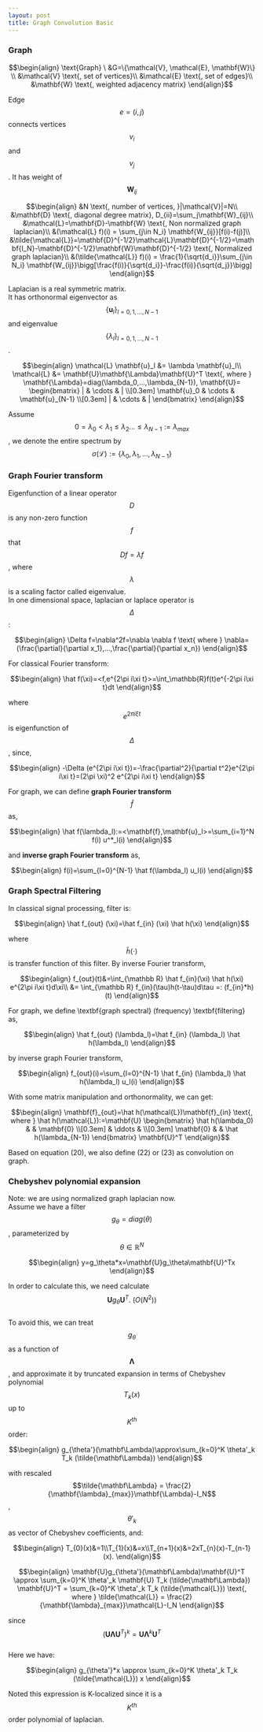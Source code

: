 ```yaml
---
layout: post
title: Graph Convolution Basic
---
```


### Graph

$$\begin{align}
\text{Graph} \ &G=\{\mathcal{V}, \mathcal{E}, \mathbf{W}\} \\
&\mathcal{V} \text{, set of vertices}\\
&\mathcal{E} \text{, set of edges}\\
&\mathbf{W} \text{, weighted adjacency matrix}
\end{align}$$  

Edge $$e=(i,j)$$ connects vertices $$v_i$$ and $$v_j$$. It has weight of $$\mathbf{W}_{ij}$$

$$\begin{align}
&N \text{, number of vertices, }|\mathcal{V}|=N\\
&\mathbf{D} \text{, diagonal degree matrix}, D_{ii}=\sum_j\mathbf{W}_{ij}\\
&\mathcal{L}=\mathbf{D}-\mathbf{W} \text{, Non normalized graph laplacian}\\
&(\mathcal{L} f)(i) = \sum_{j\in N_i} \mathbf{W_{ij}}[f(i)-f(j)]\\
&\tilde{\mathcal{L}}=\mathbf{D}^{-1/2}\mathcal{L}\mathbf{D}^{-1/2}=\mathbf{I_N}-\mathbf{D}^{-1/2}\mathbf{W}\mathbf{D}^{-1/2} \text{, Normalized graph laplacian}\\
&(\tilde{\mathcal{L}} f)(i) = \frac{1}{\sqrt{d_i}}\sum_{j\in N_i} \mathbf{W_{ij}}\bigg[\frac{f(i)}{\sqrt{d_i}}-\frac{f(i)}{\sqrt{d_j}}\bigg]
\end{align}$$  

Laplacian is a real symmetric matrix.  
It has orthonormal eigenvector as $$\{\mathbf{u}_l\}_{l=0,1,...,N-1}$$ and eigenvalue $$\{\lambda_l\}_{l=0,1,...,N-1}$$.  

$$\begin{align}
\mathcal{L} \mathbf{u}_l &= \lambda \mathbf{u}_l\\
\mathcal{L} &= \mathbf{U}\mathbf{\Lambda}\mathbf{U}^T \text{, where } \mathbf{\Lambda}=diag(\lambda_0,...,\lambda_{N-1}), 
\mathbf{U}= 
\begin{bmatrix}
        |            & \cdots & | \\[0.3em]
        \mathbf{u}_0 & \cdots & \mathbf{u}_{N-1} \\[0.3em]
        |            & \cdots & |
\end{bmatrix}
\end{align}$$  

Assume $$0=\lambda_0<\lambda_1\le\lambda_2...\le\lambda_{N-1}:=\lambda_{max}$$, we denote the entire spectrum by $$\sigma(\mathcal{L}):=\{\lambda_0,\lambda_1,...,\lambda_{N-1}\}$$  

### Graph Fourier transform
Eigenfunction of a linear operator $$D$$ is any non-zero function $$f$$ that $$Df=\lambda f$$, where $$\lambda$$ is a scaling factor called eigenvalue.  
In one dimensional space, laplacian or laplace operator is $$\Delta$$:

$$\begin{align}
\Delta f=\nabla^2f=\nabla \nabla f \text{ where } \nabla=(\frac{\partial}{\partial x_1},...,\frac{\partial}{\partial x_n})
\end{align}$$

For classical Fourier transform:

$$\begin{align}
\hat f(\xi)=<f,e^{2\pi i\xi t}>=\int_\mathbb{R}f(t)e^{-2\pi i\xi t}dt
\end{align}$$

where $$e^{2\pi i\xi t}$$ is eigenfunction of $$\Delta$$, since,

$$\begin{align}
-\Delta (e^{2\pi i\xi t})=-\frac{\partial^2}{\partial t^2}e^{2\pi i\xi t}=(2\pi \xi)^2 e^{2\pi i\xi t} 
\end{align}$$

For graph, we can define **graph Fourier transform**  $$\hat f$$ as,

$$\begin{align}
\hat f(\lambda_l):=<\mathbf{f},\mathbf{u}_l>=\sum_{i=1}^N f(i) u^*_l(i) 
\end{align}$$

and **inverse graph Fourier transform** as,

$$\begin{align}
f(i)=\sum_{l=0}^{N-1} \hat f(\lambda_l) u_l(i) 
\end{align}$$

### Graph Spectral Filtering
In classical signal processing, filter is:

$$\begin{align}
\hat f_{out} (\xi)=\hat f_{in} (\xi) \hat h(\xi) 
\end{align}$$

where $$\hat h(\cdot)$$ is transfer function of this filter. By inverse Fourier transform,

$$\begin{align}
f_{out}(t)&=\int_{\mathbb R} \hat f_{in}(\xi) \hat h(\xi) e^{2\pi i\xi t}d\xi\\
&= \int_{\mathbb R} f_{in}(\tau)h(t-\tau)d\tau =: (f_{in}*h)(t)
\end{align}$$

For graph, we define \textbf{graph spectral} (frequency) \textbf{filtering} as,

$$\begin{align}
\hat f_{out} (\lambda_l)=\hat f_{in} (\lambda_l) \hat h(\lambda_l) 
\end{align}$$

by inverse graph Fourier transform, 

$$\begin{align}
f_{out}(i)=\sum_{l=0}^{N-1} \hat f_{in} (\lambda_l) \hat h(\lambda_l) u_l(i)
\end{align}$$

With some matrix manipulation and orthonormality, we can get:

$$\begin{align}
\mathbf{f}_{out}=\hat h(\mathcal{L})\mathbf{f}_{in} \text{, where } \hat h(\mathcal{L}):=\mathbf{U}
\begin{bmatrix}
    \hat h(\lambda_0) &        & \mathbf{0} \\[0.3em]
                      & \ddots &  \\[0.3em]
    \mathbf{0}        &        & \hat h(\lambda_{N-1})
\end{bmatrix}
\mathbf{U}^T
\end{align}$$

Based on equation (20), we also define (22) or (23) as convolution on graph.

### Chebyshev polynomial expansion
Note: we are using normalized graph laplacian now.  
Assume we have a filter $$g_\theta = diag(\theta)$$, parameterized by $$\theta \in \mathbb R^N$$

$$\begin{align}
y=g_\theta*x=\mathbf{U}g_\theta\mathbf{U}^Tx
\end{align}$$

In order to calculate this, we need calculate $$\mathbf{U}g_\theta\mathbf{U}^T. ~ (O(N^2))$$  
To avoid this, we can treat $$g_\theta$$ as a function of $$\mathbf{\Lambda}$$, and approximate it by truncated expansion in terms of Chebyshev polynomial $$T_k(x)$$ up to $$K^{th}$$ order:

$$\begin{align}
g_{\theta'}(\mathbf\Lambda)\approx\sum_{k=0}^K \theta'_k T_k (\tilde{\mathbf\Lambda})
\end{align}$$

with rescaled $$\tilde{\mathbf\Lambda} = \frac{2}{\mathbf{\lambda}_{max}}\mathbf{\Lambda}-I_N$$, $$\theta'_k$$ as vector of Chebyshev coefficients, and:

$$\begin{align}
T_{0}(x)&=1\\T_{1}(x)&=x\\T_{n+1}(x)&=2xT_{n}(x)-T_{n-1}(x).
\end{align}$$


$$\begin{align}
\mathbf{U}g_{\theta'}(\mathbf\Lambda)\mathbf{U}^T \approx \sum_{k=0}^K \theta'_k \mathbf{U} T_k (\tilde{\mathbf\Lambda}) \mathbf{U}^T = \sum_{k=0}^K \theta'_k T_k (\tilde{\mathcal{L}}) \text{, where } \tilde{\mathcal{L}} = \frac{2}{\mathbf{\lambda}_{max}}\mathcal{L}-I_N
\end{align}$$

since $$(\mathbf{U}\mathbf{\Lambda}\mathbf{U}^T)^k=\mathbf{U}\mathbf{\Lambda}^k\mathbf{U}^T$$  
Here we have: 

$$\begin{align}
g_{\theta'}*x \approx \sum_{k=0}^K \theta'_k T_k (\tilde{\mathcal{L}}) x
\end{align}$$

Noted this expression is K-localized since it is a $$K^{th}$$ order polynomial of laplacian.

